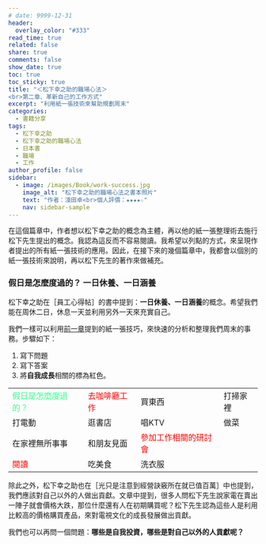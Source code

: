 ```yaml
---
# date: 9999-12-31
header:
  overlay_color: "#333"
read_time: true
related: false
share: true
comments: false
show_date: true
toc: true
toc_sticky: true
title: "＜松下幸之助的職場心法＞
<br>第二章、革新自己的工作方式"
excerpt: "利用紙一張技術來幫助規劃周末"
categories:
  - 書籍分享
tags:
  - 松下幸之助
  - 松下幸之助的職場心法
  - 日本書
  - 職場
  - 工作
author_profile: false
sidebar:
  - image: /images/Book/work-success.jpg
    image_alt: "松下幸之助的職場心法之書本照片"
    text: "作者：淺田卓<br>個人評價：★★★★☆"
    nav: sidebar-sample
---
```

在這個篇章中，作者想以松下幸之助的概念為主體，再以他的紙一張整理術去施行松下先生提出的概念。我認為這反而不容易閱讀。我希望以列點的方式，來呈現作者提出的所有紙一張技術的應用。因此，在接下來的幾個篇章中，我都會以個別的紙一張技術來說明，再以松下先生的著作來做補充。

### 假日是怎麼度過的？ 一日休養、一日涵養
松下幸之助在［員工心得帖］的書中提到：**一日休養、一日涵養**的概念。希望我們能在周休二日，休息一天並利用另外一天來充實自己。

我們一樣可以利用[前一章](書籍分享/work-success_01)提到的紙一張技巧，來快速的分析和整理我們周末的事務。步驟如下：
1. 寫下問題
2. 寫下答案
3. 將**自我成長**相關的標為紅色。

| |  | | |
|-|-|-|-|
|<font color="#3f8">假日是怎麼度過的？</font>|<font color="#f00">去咖啡廳工作</font>|買東西|打掃家裡|
|打電動|逛書店|唱KTV|做菜|
|在家裡無所事事|和朋友見面|<font color="#f00">參加工作相關的研討會</font>||
|<font color="#f00">閱讀</font>|吃美食|洗衣服||

除此之外，松下幸之助也在［光只是注意到經營訣竅所在就已值百萬］中也提到，我們應該對自己以外的人做出貢獻。文章中提到，很多人問松下先生說家電在賣出一陣子就會價格大跌，那位什麼還有人在初期購買呢？松下先生認為這些人是利用比較高的價格購買產品，來對電視文化的成長發展做出貢獻。

我們也可以再問一個問題：**哪些是自我投資，哪些是對自己以外的人貢獻呢？**